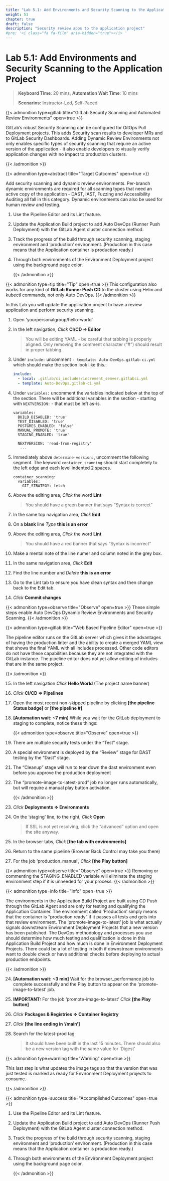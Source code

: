 ```yaml
---
title: "Lab 5.1: Add Environments and Security Scanning to the Application Project (Optional)"
weight: 51
chapter: true
draft: false
description: "Security review apps to the application project"
#pre: '<i class="fa fa-film" aria-hidden="true"></i> '
---
```


# Lab 5.1: Add Environments and Security Scanning to the Application Project

> **Keyboard Time**: 20 mins, **Automation Wait Time**: 10 mins
>
> **Scenarios:** Instructor-Led, Self-Paced

{{< admonition type=gitlab title="GitLab Security Scanning and Automated Review Environments" open=true >}}

GitLab’s robust Security Scanning can be configured for GitOps Pull Deployment projects. This adds Security scan results to developer MRs and to GitLab Security Dashboards. Adding Dynamic Review Environments not only enables specific types of security scanning that require an active version of the application - it also enable developers to visually verify application changes with no impact to production clusters.

{{< /admonition >}}

{{< admonition type=abstract title="Target Outcomes" open=true >}}

Add security scanning and dynamic review environments. Per-branch dynamic environments are required for all scanning types that need an active copy of the application - DAST, IAST, Fuzzing and Accessibility Auditing all fall in this category. Dynamic environments can also be used for human review and testing.

1. Use the Pipeline Editor and its Lint feature.

2. Update the Application Build project to add Auto DevOps (Runner Push Deployment) with the GitLab Agent cluster connection method.

3. Track the progress of the build through security scanning, staging environment and ‘production’ environment. (Production in this case means that the Application container is production ready.)

4. Through both environments of the Environment Deployment project using the background page color.

   {{< /admonition >}}

{{< admonition type=tip title="Tip" open=true >}}
This configuration also works for any kind of **GitLab Runner Push CD** to the cluster using Helm and kubectl commands, not only Auto DevOps.
{{< /admonition >}}

In this Lab you will update the application project to have a review application and perform security scanning.

1. Open 'yourpersonalgroup/hello-world’

2. In the left navigation, *Click* **CI/CD => Editor**

   > You will be editing YAML - be careful that tabbing is properly aligned. Only removing the comment character (“#”) should result in proper tabbing.

3. Under `include:` uncomment `- template: Auto-DevOps.gitlab-ci.yml` which should make the section look like this.:
   ```yaml
   include: 
     - local: .gitlab/ci_includes/increment_semver.gitlabci.yml
     - template: Auto-DevOps.gitlab-ci.yml
   ```

4. Under `variables:` uncomment the variables indicated below at the top of the section. There will be additional variables in the section - starting with `NEXTVERSION:` - that must be left as-is.
   ```
   variables:
     BUILD_DISABLED: 'true'
     TEST_DISABLED: 'true'
     POSTGRES_ENABLED: 'false'
     MANUAL_PROMOTE: 'true'
     STAGING_ENABLED: 'true'
     
     NEXTVERSION: 'read-from-registry'
      ...
   ```
   
5. Immediately above `determine-version:`, uncomment the following segment. The keyword `container_scanning` should start completely to the left edge and each level indented 2 spaces.
   ```
   container_scanning:
     variables:
       GIT_STRATEGY: fetch
   ```

6. Above the editing area, *Click* the word **Lint**

   > You should have a green banner that says “Syntax is correct”

7. In the same top navigation area, *Click* **Edit**

8. On a **blank** line *Type* **this is an error**

9. Above the editing area, *Click* the word **Lint**

   > You should have a red banner that says “Syntax is incorrect”

10. Make a mental note of the line numer and column noted in the grey box.

11. In the same navigation area, *Click* **Edit**

12. Find the line number and *Delete* **this is an error**

13. Go to the Lint tab to ensure you have clean syntax and then change back to the Edit tab.

14. *Click* **Commit changes**


{{< admonition type=observe title="Observe" open=true >}}
These simple steps enable Auto DevOps Dynamic Review Environments and Security Scanning.
{{< /admonition >}}

{{< admonition type=gitlab title="Web Based Pipeline Editor" open=true >}}

The pipeline editor runs on the GitLab server which gives it the advantages of having the production linter and the ability to create a merged YAML view that shows the final YAML with all includes processed. Other code editors do not have these capabilities because they are not integrated with the GitLab instance. The pipeline editor does not yet allow editing of includes that are in the same project.

{{< /admonition >}}

15. In the left navigation *Click* **Hello World** (The project name banner) 

16. *Click* **CI/CD => Pipelines**

17. Open the most recent non-skipped pipeline by clicking **[the pipeline Status badge]** or **[the pipeline #]**

18. **[Automation wait: ~7 min]** While you wait for the GitLab deployment to staging to complete, notice these things:

     {{< admonition type=observe title="Observe" open=true >}}

19. There are multiple security tests under the “Test” stage.

20. A special environment is deployed by the “Review” stage for DAST testing  by the “Dast” stage.

21. The “Cleanup” stage will run to tear down the dast environment even before you approve the production deployment

22. The “promote-image-to-latest-prod” job no longer runs automatically, but will require a manual play button activation.

    {{< /admonition >}}

23. *Click* **Deployments => Environments**

24. On the ‘staging’ line, to the right, *Click* **Open**

     > If SSL is not yet resolving, click the “advanced” option and open the site anyway.

25. In the browser tabs, *Click* **[the tab with environments]**

26. Return to the same pipeline (Browser Back Control may take you there)

27. For the job ‘production_manual’, *Click* **[the Play button]**


{{< admonition type=observe title="Observe" open=true >}}
Removing or commenting the STAGING_ENABLED variable will eliminate the staging environment step if it is unneeded for your process.
{{< /admonition >}}

{{< admonition type=info title="Info" open=true >}}

The environments in the Application Build Project are built using CD Push through the GitLab Agent and are only for testing and qualifying the Application Container. The environment called ‘Production’ simply means that the container is “production ready” if it passes all tests and gets into that review environment. The ‘promote-image-to-latest’ job is what actually signals downstream Environment Deployment Projects that a new version has been published. The DevOps methodology and processes you use should determine how much testing and qualification is done in this Application Build Project and how much is done in Environment Deployment Projects. There could be a lot of testing in both if downstream environments want to double check or have additional checks before deploying to actual production endpoints.

{{< /admonition >}}

24. **[Automation wait: ~3 min]** Wait for the browser_performance job to complete successfully and the Play button to appear on the ‘promote-image-to-latest’ job. 

20. **IMPORTANT:** For the job ‘promote-image-to-latest’ *Click* **[the Play button]**

21. *Click* **Packages & Registries => Container Registry**

22. *Click* **[the line ending in ‘/main’]**

23. Search for the latest-prod tag

    > It should have been built in the last 15 minutes. There should also be a new version tag with the same value for ‘Digest’

{{< admonition type=warning title="Warning" open=true >}}

This last step is what updates the image tags so that the version that was just tested is marked as ready for Environment Deployment projects to consume.

{{< /admonition >}}

{{< admonition type=success title="Accomplished Outcomes" open=true >}}

1. Use the Pipeline Editor and its Lint feature.

2. Update the Application Build project to add Auto DevOps (Runner Push Deployment) with the GitLab Agent cluster connection method.

3. Track the progress of the build through security scanning, staging environment and ‘production’ environment. (Production in this case means that the Application container is production ready.)

4. Through both environments of the Environment Deployment project using the background page color.

   {{< /admonition >}}
